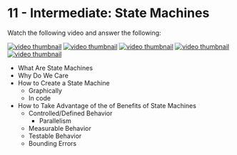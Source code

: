 # 11 - Intermediate: State Machines

Watch the following video and answer the following:

[![video thumbnail](https://img.youtube.com/vi/-Yicg2TTMPs/default.jpg)](https://www.youtube.com/watch?v=-Yicg2TTMPs)
[![video thumbnail](https://img.youtube.com/vi/0z0XGXBtI3A/default.jpg)](https://www.youtube.com/watch?v=0z0XGXBtI3A)
[![video thumbnail](https://img.youtube.com/vi/vwJT2njv6rM/default.jpg)](https://www.youtube.com/watch?v=vwJT2njv6rM)
[![video thumbnail](https://img.youtube.com/vi/VvAL4NSaEXw/default.jpg)](https://www.youtube.com/watch?v=VvAL4NSaEXw)
[![video thumbnail](https://img.youtube.com/vi/KrSsAAbup_c/default.jpg)](https://www.youtube.com/watch?v=KrSsAAbup_c)

- What Are State Machines
- Why Do We Care
- How to Create a State Machine
  - Graphically 
  - In code
- How to Take Advantage of the  of Benefits of State Machines
  - Controlled/Defined Behavior
    - Parallelism
  - Measurable Behavior
  - Testable Behavior
  - Bounding Errors
